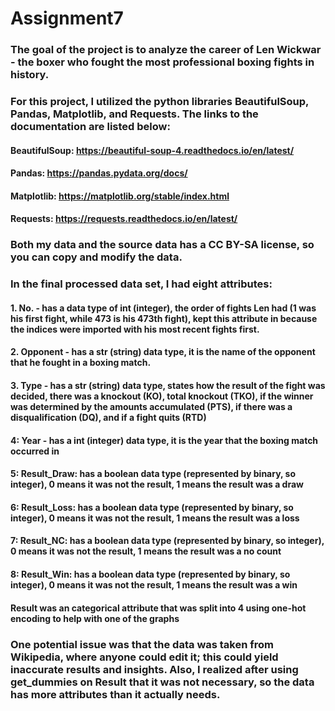 # Assignment7

### The goal of the project is to analyze the career of Len Wickwar - the boxer who fought the most professional boxing fights in history.

### For this project, I utilized the python libraries BeautifulSoup, Pandas, Matplotlib, and Requests. The links to the documentation are listed below:

#### BeautifulSoup: https://beautiful-soup-4.readthedocs.io/en/latest/
#### Pandas: https://pandas.pydata.org/docs/
#### Matplotlib: https://matplotlib.org/stable/index.html
#### Requests: https://requests.readthedocs.io/en/latest/

### Both my data and the source data has a CC BY-SA license, so you can copy and modify the data.

### In the final processed data set, I had eight attributes:

#### 1. No. - has a data type of int (integer), the order of fights Len had (1 was his first fight, while 473 is his 473th fight), kept this attribute in because the indices were imported with his most recent fights first.
#### 2. Opponent - has a str (string) data type, it is the name of the opponent that he fought in a boxing match.
#### 3. Type - has a str (string) data type, states how the result of the fight was decided, there was a knockout (KO), total knockout (TKO), if the winner was determined by the amounts accumulated (PTS), if there was a disqualification (DQ), and if a fight quits (RTD)
#### 4: Year - has a int (integer) data type, it is the year that the boxing match occurred in
#### 5: Result_Draw: has a boolean data type (represented by binary, so integer), 0 means it was not the result, 1 means the result was a draw
#### 6: Result_Loss: has a boolean data type (represented by binary, so integer), 0 means it was not the result, 1 means the result was a loss
#### 7: Result_NC: has a boolean data type (represented by binary, so integer), 0 means it was not the result, 1 means the result was a no count
#### 8: Result_Win: has a boolean data type (represented by binary, so integer), 0 means it was not the result, 1 means the result was a win

#### Result was an categorical attribute that was split into 4 using one-hot encoding to help with one of the graphs

### One potential issue was that the data was taken from Wikipedia, where anyone could edit it; this could yield inaccurate results and insights. Also, I realized after using get_dummies on Result that it was not necessary, so the data has more attributes than it actually needs.
